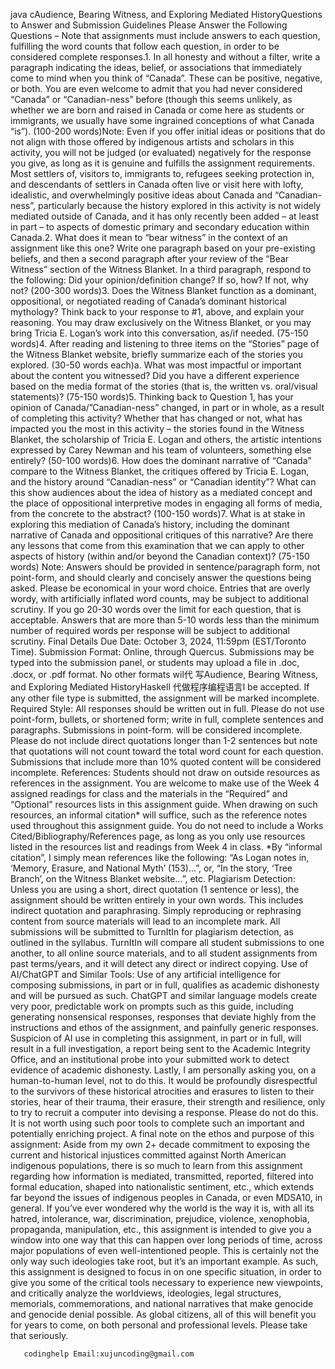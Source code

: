 java cAudience, Bearing Witness, and Exploring Mediated HistoryQuestions to Answer and Submission Guidelines Please Answer the Following Questions – Note that assignments must include answers to each question, fulfilling the word counts that follow each question, in order to be considered complete responses.1. In all honesty and without a filter, write a paragraph indicating the ideas, belief, or associations that immediately come to mind when you think of “Canada”. These can be positive, negative, or both. You are even welcome to admit that you had never considered “Canada” or “Canadian-ness” before (though this seems unlikely, as whether we are born and raised in Canada or come here as students or immigrants, we usually have some ingrained conceptions of what Canada “is”). (100-200 words)Note: Even if you offer initial ideas or positions that do not align with those offered by indigenous artists and scholars in this activity, you will not be judged (or evaluated) negatively for the response you give, as long as it is genuine and fulfills the assignment requirements. Most settlers of, visitors to, immigrants to, refugees seeking protection in, and descendants of settlers in Canada often live or visit here with lofty, idealistic, and overwhelmingly positive ideas about Canada and “Canadian-ness”, particularly because the history explored in this activity is not widely mediated outside of Canada, and it has only recently been added – at least in part – to aspects of domestic primary and secondary education within Canada.2. What does it mean to “bear witness” in the context of an assignment like this one? Write one paragraph based on your pre-existing beliefs, and then a second paragraph after your review of the “Bear Witness” section of the Witness Blanket. In a third paragraph, respond to the following: Did your opinion/definition change? If so, how? If not, why not? (200-300 words)3. Does the Witness Blanket function as a dominant, oppositional, or negotiated reading of Canada’s dominant historical mythology? Think back to your response to #1, above, and explain your reasoning. You may draw exclusively on the Witness Blanket, or you may bring Tricia E. Logan’s work into this conversation, as/if needed. (75-150 words)4. After reading and listening to three items on the “Stories” page of the Witness Blanket website, briefly summarize each of the stories you explored. (30-50 words each)a. What was most impactful or important about the content you witnessed? Did you have a different experience based on the media format of the stories (that is, the written vs. oral/visual statements)? (75-150 words)5. Thinking back to Question 1, has your opinion of Canada/”Canadian-ness” changed, in part or in whole, as a result of completing this activity? Whether that has changed or not, what has impacted you the most in this activity – the stories found in the Witness Blanket, the scholarship of Tricia E. Logan and others, the artistic intentions expressed by Carey Newman and his team of volunteers, something else entirely? (50-100 words)6. How does the dominant narrative of “Canada” compare to the Witness Blanket, the critiques offered by Tricia E. Logan, and the history around “Canadian-ness” or “Canadian identity”? What can this show audiences about the idea of history as a mediated concept and the place of oppositional interpretive modes in engaging all forms of media, from the concrete to the abstract? (100-150 words)7. What is at stake in exploring this mediation of Canada’s history, including the dominant narrative of Canada and oppositional critiques of this narrative? Are there any lessons that come from this examination that we can apply to other aspects of history (within and/or beyond the Canadian context)? (75-150 words) Note: Answers should be provided in sentence/paragraph form, not point-form, and should clearly and concisely answer the questions being asked. Please be economical in your word choice. Entries that are overly wordy, with artificially inflated word counts, may be subject to additional scrutiny. If you go 20-30 words over the limit for each question, that is acceptable. Answers that are more than 5-10 words less than the minimum number of required words per response will be subject to additional scrutiny. Final Details Due Date: October 3, 2024, 11:59pm (EST/Toronto Time). Submission Format: Online, through Quercus. Submissions may be typed into the submission panel, or students may upload a file in .doc, .docx, or .pdf format. No other formats wil代 写Audience, Bearing Witness, and Exploring Mediated HistoryHaskell 代做程序编程语言l be accepted. If any other file type is submitted, the assignment will be marked incomplete. Required Style: All responses should be written out in full. Please do not use point-form, bullets, or shortened form; write in full, complete sentences and paragraphs. Submissions in point-form. will be considered incomplete. Please do not include direct quotations longer than 1-2 sentences but note that quotations will not count toward the total word count for each question. Submissions that include more than 10% quoted content will be considered incomplete. References: Students should not draw on outside resources as references in the assignment. You are welcome to make use of the Week 4 assigned readings for class and the materials in the “Required” and “Optional” resources lists in this assignment guide. When drawing on such resources, an informal citation* will suffice, such as the reference notes used throughout this assignment guide. You do not need to include a Works Cited/Bibliography/References page, as long as you only use resources listed in the resources list and readings from Week 4 in class. *By “informal citation”, I simply mean references like the following: “As Logan notes in, ‘Memory, Erasure, and National Myth’ (153)…”, or, “In the story, ‘Tree Branch’, on the Witness Blanket website…”, etc. Plagiarism Detection: Unless you are using a short, direct quotation (1 sentence or less), the assignment should be written entirely in your own words. This includes indirect quotation and paraphrasing. Simply reproducing or rephrasing content from source materials will lead to an incomplete mark. All submissions will be submitted to TurnItIn for plagiarism detection, as outlined in the syllabus. TurnItIn will compare all student submissions to one another, to all online source materials, and to all student assignments from past terms/years, and it will detect any direct or indirect copying. Use of AI/ChatGPT and Similar Tools: Use of any artificial intelligence for composing submissions, in part or in full, qualifies as academic dishonesty and will be pursued as such. ChatGPT and similar language models create very poor, predictable work on prompts such as this guide, including generating nonsensical responses, responses that deviate highly from the instructions and ethos of the assignment, and painfully generic responses. Suspicion of AI use in completing this assignment, in part or in full, will result in a full investigation, a report being sent to the Academic Integrity Office, and an institutional probe into your submitted work to detect evidence of academic dishonesty. Lastly, I am personally asking you, on a human-to-human level, not to do this. It would be profoundly disrespectful to the survivors of these historical atrocities and erasures to listen to their stories, hear of their trauma, their erasure, their strength and resilience, only to try to recruit a computer into devising a response. Please do not do this. It is not worth using such poor tools to complete such an important and potentially enriching project. A final note on the ethos and purpose of this assignment: Aside from my own 2+ decade commitment to exposing the current and historical injustices committed against North American indigenous populations, there is so much to learn from this assignment regarding how information is mediated, transmitted, reported, filtered into formal education, shaped into nationalistic sentiment, etc., which extends far beyond the issues of indigenous peoples in Canada, or even MDSA10, in general. If you’ve ever wondered why the world is the way it is, with all its hatred, intolerance, war, discrimination, prejudice, violence, xenophobia, propaganda, manipulation, etc., this assignment is intended to give you a window into one way that this can happen over long periods of time, across major populations of even well-intentioned people. This is certainly not the only way such ideologies take root, but it’s an important example. As such, this assignment is designed to focus in on one specific situation, in order to give you some of the critical tools necessary to experience new viewpoints, and critically analyze the worldviews, ideologies, legal structures, memorials, commemorations, and national narratives that make genocide and genocide denial possible. As global citizens, all of this will benefit you for years to come, on both personal and professional levels. Please take that seriously.

       codinghelp Email:xujuncoding@gmail.com
